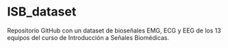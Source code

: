 # ISB_dataset
Repositorio GitHub con un dataset de bioseñales EMG, ECG y EEG de los 13 equipos del curso de Introducción a Señales Biomédicas.
